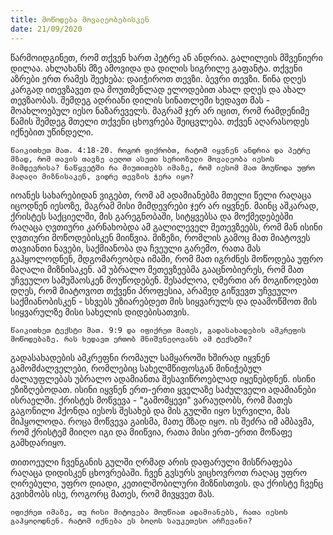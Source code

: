 ```yaml
---
title: მოწოდება მოვალეობებისკენ
date: 21/09/2020
---
```


წარმოიდგინეთ, რომ თქვენ ხართ პეტრე ან ანდრია. გალილეის მშვენიერი დილაა. ახლახანს მზე ამოვიდა და დილის სიგრილე გაფანტა. თქვენი აზრები ერთ რამეს შეეხება: დაიჭიროთ თევზი. ბევრი თევზი. წინა დღეს კარგად ითევზავეთ და მოუთმენლად ელოდებით ახალ დღეს და ახალ თევზაობას. შემდეგ ადრიანი დილის სინათლეში ხედავთ მას - მოახლოებულ იესო ნაზარეველს. მაგრამ ჯერ არ იცით, რომ რამდენიმე წამის შემდეგ მთელი თქვენი ცხოვრება შეიცვლება. თქვენ აღარასოდეს იქნებით უწინდელი.

`წაიკითხეთ მათ. 4:18-20. როგორ ფიქრობთ, რატომ იყვნენ ანდრია და პეტრე მზად, რომ თავის თავზე აეღოთ ასეთი სერიოზული მოვალეობა იესოს მიმდევრისა? ნაწყვეტში რა მიუთითებს იმაზე, რომ იესომ მათ მოუწოდა უფრო მაღალი მიზნისაკენ, ვიდრე თევზის ჭერა იყო?`

იოანეს სახარებიდან ვიგებთ, რომ ამ ადამიანებმა მთელი წელი რაღაცა იცოდნენ იესოზე, მაგრამ მისი მიმდევრები ჯერ არ იყვნენ. მაინც აშკარად, ქრისტეს საქციელში, მის გარეგნობაში, სიტყვებსა და მოქმედებებში რაღაცა ღვთიური კარნახობდა ამ გალილეველ მეთევზეებს, რომ მან ისინი ღვთიური მოწოდებისკენ მიიწვია. მიზეზი, რომლის გამოც მათ მიატოვეს თავიანთი ნავები, საქმიანობა და ჩვეული გარემო, რათა მას გაჰყოლოდნენ, მდგომარეობდა იმაში, რომ მათ იგრძნეს მოწოდება უფრო მაღალი მიზნისაკენ. ამ უბრალო მეთევზეებმა გააცნობიერეს, რომ მათ უჩვეულო სამუშაოსკენ მოუწოდებენ. შესაძლოა, ღმერთი არ მოგიწოდებთ დღეს, რომ მიატოვოთ თქვენი პროფესია, არამედ გიწვევთ უჩვეულო საქმიანობისკენ - სხვებს უზიარებდეთ მის სიყვარულს და დაამოწმოთ მის სიყვარულზე მისი სახელის დიდებისათვის.

`წაიკითხეთ ტექსტი მათ. 9:9 და იფიქრეთ მათეს, გადასახადების ამკრეფის მოწოდებაზე. რას ხედავთ ერთობ მნიშვნელოვანს ამ ტექსტში?`

გადასახადების ამკრეფნი რომაულ სამყაროში ხშირად იყვნენ გამომძალველები, რომლებიც სახელმწიფოსგან მინიჭებულ ძალაუფლებას უბრალო ადამიანთა შესავიწროებლად იყენებდნენ. ისინი ეზიზღებოდათ. ისინი იყვნენ ერთ-ერთი ყველაზე საძულველი ადამიანები ისრაელში. ქრისტეს მოწვევა - "გამომყევი" ვარაუდობს, რომ მათეს გაგონილი ჰქონდა იესოს შესახებ და მის გულში იყო სურვილი, მას მიჰყოლოდა. როცა მოწვევა გაისმა, მათე მზად იყო. ის შეძრა იმ ამბავმა, რომ ქრისტემ მიიღო იგი და მიიწვია, რათა მისი ერთ-ერთი მოწაფე გამხდარიყო.

თითოეული ჩვენგანის გულში ღრმად არის დაფარული მისწრაფება რაღაცა დიდისკენ ცხოვრებაში. ჩვენ გვსურს ვიცხოვროთ რაღაც უფრო ღირებული, უფრო დიადი, კეთილშობილური მიზნისთვის. და ქრისტე ჩვენც გვიხმობს ისე, როგორც მათეს, რომ მივყვეთ მას.

`იფიქრეთ იმაზე, თუ რისი მიტოვება მოუწიათ ადამიანებს, რათა იესოს გაჰყოლოდნენ. რატომ იქნება ეს ბოლოს საუკეთესო არჩევანი?`